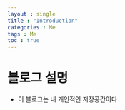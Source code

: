 ```yaml
---
layout : single
title : "Introduction"
categories : Me
tags : Me
toc : true
---
```




# 블로그 설명

- 이 블로그는 내 개인적인 저장공간이다
